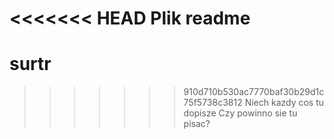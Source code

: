 <<<<<<< HEAD
Plik readme
=======
# surtr
>>>>>>> 910d710b530ac7770baf30b29d1c75f5738c3812
Niech kazdy cos tu dopisze
Czy powinno sie tu pisac?
